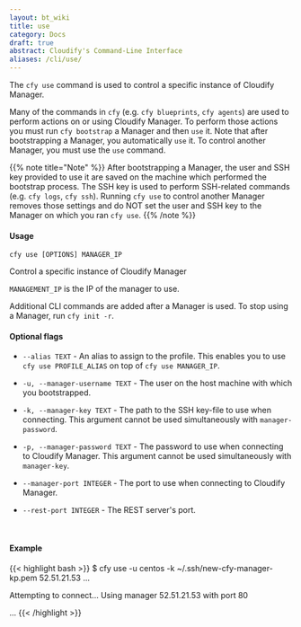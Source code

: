 ```yaml
---
layout: bt_wiki
title: use
category: Docs
draft: true
abstract: Cloudify's Command-Line Interface
aliases: /cli/use/
---
```


The `cfy use` command is used to control a specific instance of Cloudify Manager.

Many of the commands in `cfy` (e.g. `cfy blueprints`, `cfy agents`) are used to perform actions on or using Cloudify Manager. To perform those actions you must run `cfy bootstrap` a Manager and then `use` it. Note that after bootstrapping a Manager, you automatically `use` it. To control another Manager, you must use the `use` command.

{{% note title="Note" %}}
After bootstrapping a Manager, the user and SSH key provided to use it are saved on the machine which performed the bootstrap process. The SSH key is used to perform SSH-related commands (e.g. `cfy logs`, `cfy ssh`). Running `cfy use` to control another Manager removes those settings and do NOT set the user and SSH key to the Manager on which you ran `cfy use`.
{{% /note %}}

#### Usage 
`cfy use [OPTIONS] MANAGER_IP`

Control a specific instance of Cloudify Manager

`MANAGEMENT_IP` is the IP of the manager to use.

Additional CLI commands are added after a Manager is used. To stop
using a Manager, run `cfy init -r`.

#### Optional flags

*  `--alias TEXT` -		An alias to assign to the profile. This enables
                        you to use `cfy use PROFILE_ALIAS` on top of
                        `cfy use MANAGER_IP`.
*  `-u, --manager-username TEXT` -
						The user on the host machine with which you
                        bootstrapped.
*  `-k, --manager-key TEXT` - 
						The path to the SSH key-file to use when
                        connecting. This argument cannot be used simultaneously with `manager-password`. 
*  `-p, --manager-password TEXT` - 
						The password to use when connecting to Cloudify
                        Manager. This argument cannot be used simultaneously with `manager-key`.
*  `--manager-port INTEGER` - The port to use when connecting to Cloudify Manager.

*  `--rest-port INTEGER` - The REST server's port.


&nbsp;
#### Example

{{< highlight  bash  >}}
$ cfy use -u centos -k ~/.ssh/new-cfy-manager-kp.pem 52.51.21.53
...

Attempting to connect...
Using manager 52.51.21.53 with port 80

...
{{< /highlight >}}